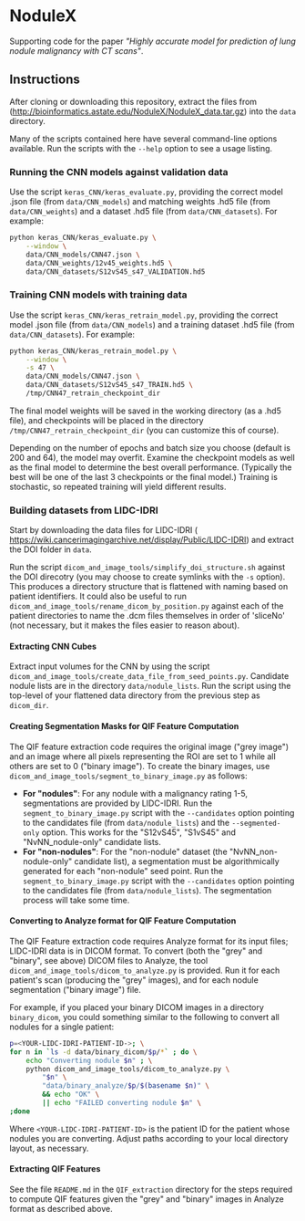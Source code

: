 # NoduleX
Supporting code for the paper _"Highly accurate model for prediction of lung nodule malignancy with CT scans"_.

## Instructions
After cloning or downloading this repository, extract the files from (http://bioinformatics.astate.edu/NoduleX/NoduleX_data.tar.gz) into the `data` directory.  

Many of the scripts contained here have several command-line options available.  Run the scripts with the `--help` option to see a usage listing.

### Running the CNN models against validation data
Use the script `keras_CNN/keras_evaluate.py`, providing the correct model .json file (from `data/CNN_models`) and matching weights .hd5 file (from `data/CNN_weights`) and a dataset .hd5 file (from `data/CNN_datasets`).  For example:

```bash
python keras_CNN/keras_evaluate.py \
    --window \
    data/CNN_models/CNN47.json \
    data/CNN_weights/12v45_weights.hd5 \
    data/CNN_datasets/S12vS45_s47_VALIDATION.hd5
```

### Training CNN models with training data
Use the script `keras_CNN/keras_retrain_model.py`, providing the correct model .json file (from `data/CNN_models`) and a training dataset .hd5 file (from `data/CNN_datasets`).  For example:

```bash
python keras_CNN/keras_retrain_model.py \
    --window \
    -s 47 \
    data/CNN_models/CNN47.json \
    data/CNN_datasets/S12vS45_s47_TRAIN.hd5 \
    /tmp/CNN47_retrain_checkpoint_dir
```

The final model weights will be saved in the working directory (as a .hd5 file), and checkpoints will be placed in the directory `/tmp/CNN47_retrain_checkpoint_dir` (you can customize this of course).

Depending on the number of epochs and batch size you choose (default is 200 and 64), the model may overfit.  Examine the checkpoint models as well as the final model to determine the best overall performance.  (Typically the best will be one of the last 3 checkpoints or the final model.)  Training is stochastic, so repeated training will yield different results.

### Building datasets from LIDC-IDRI
Start by downloading the data files for LIDC-IDRI (
https://wiki.cancerimagingarchive.net/display/Public/LIDC-IDRI) and extract the DOI folder in `data`.

Run the script `dicom_and_image_tools/simplify_doi_structure.sh` against the DOI direcotry (you may choose to create symlinks with the `-s` option).  This produces a directory structure that is flattened with naming based on patient identifiers.  It could also be useful to run `dicom_and_image_tools/rename_dicom_by_position.py` against each of the patient directories to name the .dcm files themselves in order of 'sliceNo' (not necessary, but it makes the files easier to reason about).

#### Extracting CNN Cubes
Extract input volumes for the CNN by using the script `dicom_and_image_tools/create_data_file_from_seed_points.py`.  Candidate nodule lists are in the directory `data/nodule_lists`.  Run the script using the top-level of your flattened data directory from the previous step as `dicom_dir`.

#### Creating Segmentation Masks for QIF Feature Computation
The QIF feature extraction code requires the original image ("grey image") and an image where all pixels representing the ROI are set to 1 while all others are set to 0 ("binary image").  To create the binary images, use `dicom_and_image_tools/segment_to_binary_image.py` as follows:

* **For "nodules"**:  For any nodule with a malignancy rating 1-5, segmentations are provided by LIDC-IDRI.  Run the `segment_to_binary_image.py` script with the `--candidates` option pointing to the candidates file (from `data/nodule_lists`) and the `--segmented-only` option.  This works for the "S12vS45", "S1vS45" and "NvNN_nodule-only" candidate lists.
* **For "non-nodules"**: For the "non-nodule" dataset (the "NvNN_non-nodule-only" candidate list), a segmentation must be algorithmically generated for each "non-nodule" seed point.  Run the `segment_to_binary_image.py` script with the `--candidates` option pointing to the candidates file (from `data/nodule_lists`).  The segmentation process will take some time.

#### Converting to Analyze format for QIF Feature Computation
The QIF Feature extraction code requires Analyze format for its input files; LIDC-IDRI data is in DICOM format.  To convert (both the "grey" and "binary", see above) DICOM files to Analyze, the tool `dicom_and_image_tools/dicom_to_analyze.py` is provided.  Run it for each patient's scan (producing the "grey" images), and for each nodule segmentation ("binary image") file.

For example, if you placed your binary DICOM images in a directory `binary_dicom`, you could something similar to the following to convert all nodules for a single patient:

```bash
p=<YOUR-LIDC-IDRI-PATIENT-ID->; \
for n in `ls -d data/binary_dicom/$p/*` ; do \
    echo "Converting nodule $n" ; \
    python dicom_and_image_tools/dicom_to_analyze.py \
        "$n" \
        "data/binary_analyze/$p/$(basename $n)" \
        && echo "OK" \
        || echo "FAILED converting nodule $n" \
;done
```

Where `<YOUR-LIDC-IDRI-PATIENT-ID>` is the patient ID for the patient whose nodules you are converting.  Adjust paths according to your local directory layout, as necessary.

#### Extracting QIF Features
See the file `README.md` in the `QIF_extraction` directory for the steps required to compute QIF features given the "grey" and "binary" images in Analyze format as described above.



